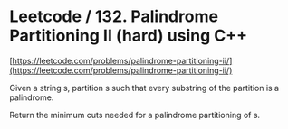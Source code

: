 # Leetcode / 132. Palindrome Partitioning II (hard) using C++

[https://leetcode.com/problems/palindrome-partitioning-ii/](https://leetcode.com/problems/palindrome-partitioning-ii/)

Given a string s, partition s such that every substring of the partition is a palindrome.

Return the minimum cuts needed for a palindrome partitioning of s.
